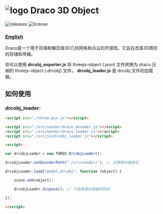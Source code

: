 # ![logo](https://cdn.jsdelivr.net/gh/Ouyang-Zhaoxing/drcobj@master/logo.png) Draco 3D Object

![releases](https://img.shields.io/badge/releases-1.0.3.1-blue.svg?style=flat-square)
![license](https://img.shields.io/badge/license-MIT-green.svg?style=flat-square)

### [English](https://github.com/Ouyang-Zhaoxing/drcobj/blob/master/README.md)

Draco是一个用于压缩和解压缩3D几何网格和点云的开源库。它旨在改善3D图形的存储和传输。

你可以使用 **drcobj_exporter.js** 将 threejs-object (.json) 文件转换为 draco 压缩的 threejs-object (.drcobj) 文件， **drcobj_loader.js** 是 drcobj 文件的加载器。

## 如何使用

### drcobj_loader:

```html
<script src="./three.min.js"></script>

<script src="./src/vendor/draco_decoder.js"></script>
<script src="./src/vendor/draco_loader.js"></script>
<script src="./src/js/drcobj_loader.js"></script>

<script>

var drcobjLoader = new THREE.DrcobjLoader();

drcobjLoader.setDecoderPath("./src/vendor/"); // 设置解码器路径

drcobjLoader.load("model.drcobj", function (object) {

    scene.add(object);

    drcobjLoader.dispose(); // 不再需要加载器时释放

});

</script>
```